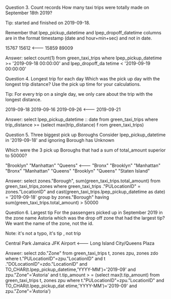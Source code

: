 Question 3. Count records
How many taxi trips were totally made on September 18th 2019?

Tip: started and finished on 2019-09-18.

Remember that lpep_pickup_datetime and lpep_dropoff_datetime columns are in the format timestamp (date and hour+min+sec) and not in date.

15767
15612 <---
15859
89009

Answer: select count(1) from green_taxi_trips where lpep_pickup_datetime >= '2019-09-18 00:00:00' and lpep_dropoff_da
 tetime < '2019-09-19 00:00:00'

Question 4. Longest trip for each day
Which was the pick up day with the longest trip distance? Use the pick up time for your calculations.

Tip: For every trip on a single day, we only care about the trip with the longest distance.

2019-09-18
2019-09-16
2019-09-26 <---
2019-09-21

Answer: select lpep_pickup_datetime :: date from green_taxi_trips where trip_distance >= (select max(trip_distance) f
 rom green_taxi_trips)

Question 5. Three biggest pick up Boroughs
Consider lpep_pickup_datetime in '2019-09-18' and ignoring Borough has Unknown

Which were the 3 pick up Boroughs that had a sum of total_amount superior to 50000?

"Brooklyn" "Manhattan" "Queens"  <---
"Bronx" "Brooklyn" "Manhattan"
"Bronx" "Manhattan" "Queens"
"Brooklyn" "Queens" "Staten Island"

Answer: select zones."Borough", sum(green_taxi_trips.total_amount) from green_taxi_trips,zones where green_taxi_trips
 ."PULocationID" = zones."LocationID" and cast(green_taxi_trips.lpep_pickup_datetime as date) = '2019-09-18' group by zones."Borough"
  having sum(green_taxi_trips.total_amount) > 50000

Question 6. Largest tip
For the passengers picked up in September 2019 in the zone name Astoria which was the drop off zone that had the largest tip? We want the name of the zone, not the id.

Note: it's not a typo, it's tip , not trip

Central Park
Jamaica
JFK Airport   <---
Long Island City/Queens Plaza

Answer: select zdo."Zone" from green_taxi_trips t, zones zpu, zones zdo where t."PULocationID"=zpu."LocationID" and t
 ."DOLocationID"=zdo."LocationID" and TO_CHAR(t.lpep_pickup_datetime,'YYYY-MM')='2019-09' and zpu."Zone"='Astoria' and t.tip_amount >
 = (select max(t.tip_amount) from green_taxi_trips t, zones zpu where t."PULocationID"=zpu."LocationID" and TO_CHAR(t.lpep_pickup_dat
 etime,'YYYY-MM')='2019-09' and zpu."Zone"='Astoria')
